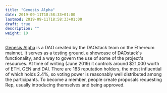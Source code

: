 ```yaml
---
title: "Genesis Alpha"
date: 2019-09-11T18:58:33+01:00
lastmod: 2019-09-11T18:58:33+01:00
draft: true
description: ""
weight: 10
---
```


[Genesis Alpha](https://alchemy.daostack.io/dao/0x294f999356ed03347c7a23bcbcf8d33fa41dc830/proposals/0x28c5b9efd5bdec2c69c613d2df4b5e1b92e44a2d3c2f5092fb45187570029009) is a DAO created by the DAOstack team on the Ethereum mainnet. It serves as a testing ground, a showcase of DAOstack's functionality, and a way to govern the use of some of the project's resources. At time of writing (June 2019) it controls around $21,000 worth of ETH, GEN and DAI. There are 183 reputation holders, the most influential of which holds 2.4%, so voting power is reasonably well distributed among the participants. To become a member, people create proposals requesting Rep, usually introducing themselves and being approved. 





